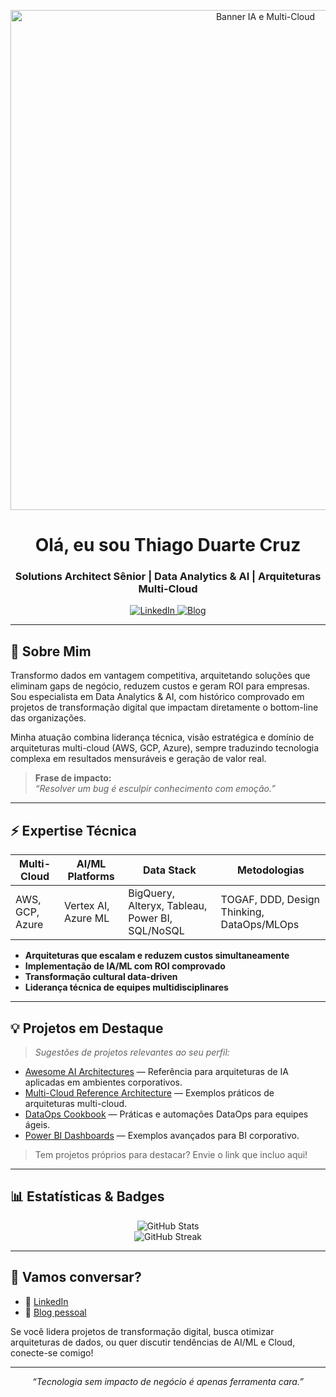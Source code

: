 <!-- Banner elegante (sugestão com IA e Multi-cloud) -->
<p align="center">
  <img src="https://raw.githubusercontent.com/ad-thiago/ad-thiago-assets/main/banner-corporativo-ia-cloud.png" alt="Banner IA e Multi-Cloud" width="800"/>
</p>

<h1 align="center">Olá, eu sou Thiago Duarte Cruz</h1>
<h3 align="center">Solutions Architect Sênior | Data Analytics & AI | Arquiteturas Multi-Cloud</h3>

<p align="center">
  <a href="https://www.linkedin.com/in/duartcruz">
    <img src="https://img.shields.io/badge/LinkedIn-blue?logo=linkedin&logoColor=white&style=for-the-badge" alt="LinkedIn"/>
  </a>
  <a href="https://analisandodados.com">
    <img src="https://img.shields.io/badge/Blog-AnalisandoDados-1a73e8?style=for-the-badge" alt="Blog"/>
  </a>
</p>

---

## 🚀 Sobre Mim

Transformo dados em vantagem competitiva, arquitetando soluções que eliminam gaps de negócio, reduzem custos e geram ROI para empresas. Sou especialista em Data Analytics & AI, com histórico comprovado em projetos de transformação digital que impactam diretamente o bottom-line das organizações.

Minha atuação combina liderança técnica, visão estratégica e domínio de arquiteturas multi-cloud (AWS, GCP, Azure), sempre traduzindo tecnologia complexa em resultados mensuráveis e geração de valor real.

> **Frase de impacto:**  
> _“Resolver um bug é esculpir conhecimento com emoção.”_

---

## ⚡ Expertise Técnica

| Multi-Cloud | AI/ML Platforms | Data Stack | Metodologias |
|-------------|-----------------|------------|--------------|
| AWS, GCP, Azure | Vertex AI, Azure ML | BigQuery, Alteryx, Tableau, Power BI, SQL/NoSQL | TOGAF, DDD, Design Thinking, DataOps/MLOps |

- **Arquiteturas que escalam e reduzem custos simultaneamente**
- **Implementação de IA/ML com ROI comprovado**
- **Transformação cultural data-driven**
- **Liderança técnica de equipes multidisciplinares**

---

## 💡 Projetos em Destaque

> _Sugestões de projetos relevantes ao seu perfil:_

- [Awesome AI Architectures](https://github.com/onnx/onnx) — Referência para arquiteturas de IA aplicadas em ambientes corporativos.
- [Multi-Cloud Reference Architecture](https://github.com/aws-samples/aws-multi-cloud-reference-architecture) — Exemplos práticos de arquiteturas multi-cloud.
- [DataOps Cookbook](https://github.com/dataops-tk/dataops-cookbook) — Práticas e automações DataOps para equipes ágeis.
- [Power BI Dashboards](https://github.com/microsoft/powerbi-desktop-samples) — Exemplos avançados para BI corporativo.

> Tem projetos próprios para destacar? Envie o link que incluo aqui!

---

## 📊 Estatísticas & Badges

<p align="center">
  <img src="https://github-readme-stats.vercel.app/api?username=AD-Thiago&show_icons=true&theme=calm&hide=issues&count_private=true" alt="GitHub Stats"/>
  <br>
  <img src="https://github-readme-streak-stats.herokuapp.com/?user=AD-Thiago&theme=calm" alt="GitHub Streak"/>
</p>

---

## 🤝 Vamos conversar?

- 💼 [LinkedIn](https://www.linkedin.com/in/duartcruz)
- 📝 [Blog pessoal](https://analisandodados.com)

Se você lidera projetos de transformação digital, busca otimizar arquiteturas de dados, ou quer discutir tendências de AI/ML e Cloud, conecte-se comigo!

---

<p align="center"><i>“Tecnologia sem impacto de negócio é apenas ferramenta cara.”</i></p>

<!-- Banner sugerido para download ou personalização: https://raw.githubusercontent.com/ad-thiago/ad-thiago-assets/main/banner-corporativo-ia-cloud.png -->
